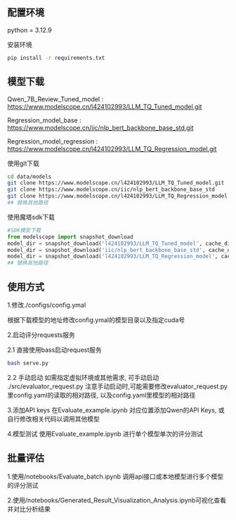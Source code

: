 ## 配置环境

python = 3.12.9

安装环境
```bash
pip install -r requirements.txt
```
## 模型下载

Qwen_7B_Review_Tuned_model : https://www.modelscope.cn/l424102993/LLM_TQ_Tuned_model.git

Regression_model_base : https://www.modelscope.cn/iic/nlp_bert_backbone_base_std.git

Regression_model_regression : https://www.modelscope.cn/l424102993/LLM_TQ_Regression_model.git

使用git下载
```bash
cd data/models
git clone https://www.modelscope.cn/l424102993/LLM_TQ_Tuned_model.git
git clone https://www.modelscope.cn/iic/nlp_bert_backbone_base_std
git clone https://www.modelscope.cn/l424102993/LLM_TQ_Regression_model.git
## 替换其他路径
```

使用魔塔sdk下载
```python
#SDK模型下载
from modelscope import snapshot_download
model_dir = snapshot_download('l424102993/LLM_TQ_Tuned_model', cache_dir = "./data/models/")
model_dir = snapshot_download('iic/nlp_bert_backbone_base_std', cache_dir = "./data/models/")
model_dir = snapshot_download('l424102993/LLM_TQ_Regression_model', cache_dir = "./data/models")
## 替换其他路径
```
## 使用方式

1.修改./configs/config.ymal

根据下载模型的地址修改config.ymal的模型目录以及指定cuda号

2.启动评分requests服务

2.1 直接使用bass启动request服务
```bash
bash serve.py
```

2.2 手动启动
如需指定虚拟环境或其他需求, 可手动启动 ./src/evaluator_request.py
注意手动启动时,可能需要修改evaluator_request.py里config.yaml的读取的相对路径, 以及config.yaml里模型的相对路径

3.添加API keys
在Evaluate_example.ipynb 对应位置添加Qwen的API Keys, 或自行修改相关代码以调用其他模型

4.模型测试
使用Evaluate_example.ipynb 进行单个模型单次的评分测试

## 批量评估

1.使用/notebooks/Evaluate_batch.ipynb 调用api接口或本地模型进行多个模型的评分测试

2.使用/notebooks/Generated_Result_Visualization_Analysis.ipynb可视化查看并对比分析结果
